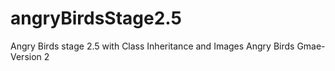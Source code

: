 # angryBirdsStage2.5
Angry Birds stage 2.5 with Class Inheritance and Images
Angry Birds Gmae- Version 2